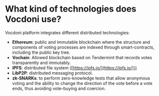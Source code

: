# What kind of technologies does Vocdoni use?

Vocdoni platform integrates different distributed technologies: 

* **Ethereum**: public and immutable blockchain where the structure and components of voting processes are indexed through smart-contracts, including the public key tree. 
* **Vochain**: Allowed blockchain based on Tendermint that records votes transparently and immutably. 
* **IPFS**: distributed file system \([https://ipfs.io/](https://ipfs.io/)\) 
* **LibP2P**: distributed messaging protocol. 
* **zk-SNARKs**: to perform zero-knowledge tests that allow anonymous voting and the ability to change the direction of the vote before a vote ends, thus avoiding vote-buying and coercion.

